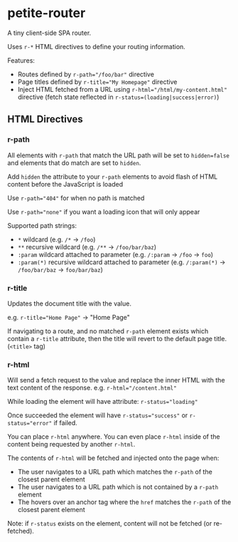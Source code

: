 # petite-router

A tiny client-side SPA router.

Uses `r-*` HTML directives to define your routing information.

Features:
- Routes defined by `r-path="/foo/bar"` directive
- Page titles defined by `r-title="My Homepage"` directive
- Inject HTML fetched from a URL using `r-html="/html/my-content.html"` directive (fetch state reflected in `r-status=(loading|success|error)`)

## HTML Directives

### r-path

All elements with `r-path` that match the URL path will be set to `hidden=false` and elements that do match are set to `hidden`.

Add `hidden` the attribute to your `r-path` elements to avoid flash of HTML content before the JavaScript is loaded

Use `r-path="404"` for when no path is matched

Use `r-path="none"` if you want a loading icon that will only appear

Supported path strings:
- `*` wildcard  (e.g. `/*` -> `/foo`)
- `**` recursive wildcard (e.g. `/**` -> `/foo/bar/baz`)
- `:param` wildcard attached to parameter (e.g. `/:param` -> `/foo` -> `foo`)
- `:param(*)` recursive wildcard attached to parameter (e.g. `/:param(*)` -> `/foo/bar/baz` -> `foo/bar/baz`)

### r-title

Updates the document title with the value.

e.g. `r-title="Home Page"` -> "Home Page"

If navigating to a route, and no matched `r-path` element exists which contain a `r-title` attribute,
then the title will revert to the default page title. (`<title>` tag)

### r-html

Will send a fetch request to the value and replace the inner HTML with the text content of the response. e.g. `r-html="/content.html"`

While loading the element will have attribute: `r-status="loading"`

Once succeeded the element will have `r-status="success"` or `r-status="error"` if failed.

You can place `r-html` anywhere. You can even place `r-html` inside of the content being requested
by another `r-html`.

The contents of `r-html` will be fetched and injected onto the page when:
- The user navigates to a URL path which matches the `r-path` of the closest parent element
- The user navigates to a URL path which is not contained by a `r-path` element
- The hovers over an anchor tag where the `href` matches the `r-path` of the closest parent element

Note: if `r-status` exists on the element, content will not be fetched (or re-fetched).